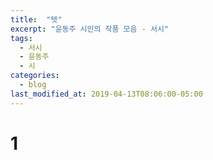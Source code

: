 ```yaml
---
title:  "텟"
excerpt: "윤동주 시인의 작품 모음 - 서시"
tags:
  - 서시
  - 윤동주
  - 시
categories:
  - blog
last_modified_at: 2019-04-13T08:06:00-05:00
---
```


# 1